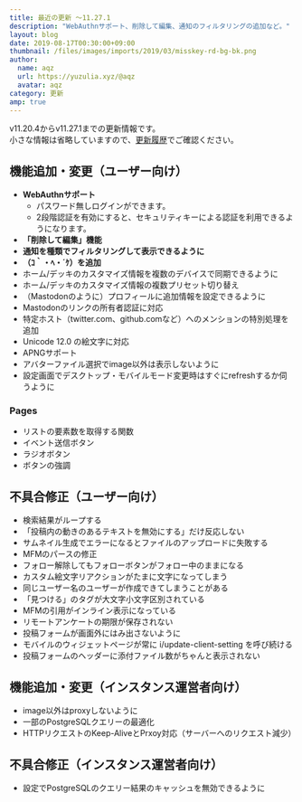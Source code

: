 ```yaml
---
title: 最近の更新 ～11.27.1
description: "WebAuthnサポート、削除して編集、通知のフィルタリングの追加など。"
layout: blog
date: 2019-08-17T00:30:00+09:00
thumbnail: /files/images/imports/2019/03/misskey-rd-bg-bk.png
author:
  name: aqz
  url: https://yuzulia.xyz/@aqz
  avatar: aqz
category: 更新
amp: true
---
```

v11.20.4からv11.27.1までの更新情報です。  
小さな情報は省略していますので、[更新履歴](https://github.com/syuilo/misskey/blob/develop/CHANGELOG.md#11270-20190729)でご確認ください。

## 機能追加・変更（ユーザー向け）
- **WebAuthnサポート**
  * パスワード無しログインができます。
  * 2段階認証を有効にすると、セキュリティキーによる認証を利用できるようになります。
- **「削除して編集」機能**
- **通知を種類でフィルタリングして表示できるように**
- **（ｺ｀・ﾍ・´ｹ）を追加**
- ホーム/デッキのカスタマイズ情報を複数のデバイスで同期できるように
- ホーム/デッキのカスタマイズ情報の複数プリセット切り替え
- （Mastodonのように）プロフィールに追加情報を設定できるように
- Mastodonのリンクの所有者認証に対応
- 特定ホスト（twitter.com、github.comなど）へのメンションの特別処理を追加
- Unicode 12.0 の絵文字に対応
- APNGサポート
- アバターファイル選択でimage以外は表示しないように
- 設定画面でデスクトップ・モバイルモード変更時はすぐにrefreshするか伺うように

### Pages
- リストの要素数を取得する関数
- イベント送信ボタン
- ラジオボタン
- ボタンの強調

## 不具合修正（ユーザー向け）
- 検索結果がループする
- 「投稿内の動きのあるテキストを無効にする」だけ反応しない
- サムネイル生成でエラーになるとファイルのアップロードに失敗する
- MFMのパースの修正
- フォロー解除してもフォローボタンがフォロー中のままになる
- カスタム絵文字リアクションがたまに文字になってしまう
- 同じユーザー名のユーザーが作成できてしまうことがある
- 「見つける」のタグが大文字小文字区別されている
- MFMの引用がインライン表示になっている
- リモートアンケートの期限が保存されない
- 投稿フォームが画面外にはみ出さないように
- モバイルのウィジェットページが常に i/update-client-setting を呼び続ける
- 投稿フォームのヘッダーに添付ファイル数がちゃんと表示されない

## 機能追加・変更（インスタンス運営者向け）
- image以外はproxyしないように
- 一部のPostgreSQLクエリーの最適化
- HTTPリクエストのKeep-AliveとPrxoy対応（サーバーへのリクエスト減少）

## 不具合修正（インスタンス運営者向け）
- 設定でPostgreSQLのクエリー結果のキャッシュを無効できるように

